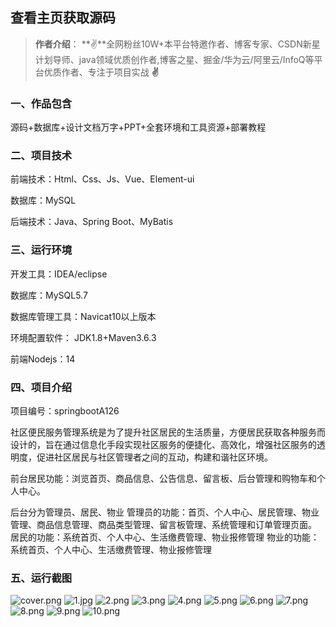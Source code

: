 
 
## 查看主页获取源码

> **作者介绍**： **✌**全网粉丝10W+本平台特邀作者、博客专家、CSDN新星计划导师、java领域优质创作者,博客之星、掘金/华为云/阿里云/InfoQ等平台优质作者、专注于项目实战 **✌**

  

### 一、作品包含

源码+数据库+设计文档万字+PPT+全套环境和工具资源+部署教程

### 二、项目技术

前端技术：Html、Css、Js、Vue、Element-ui

数据库：MySQL

后端技术：Java、Spring Boot、MyBatis

  

### 三、运行环境

开发工具：IDEA/eclipse

数据库：MySQL5.7

数据库管理工具：Navicat10以上版本

环境配置软件： JDK1.8+Maven3.6.3

前端Nodejs：14


### 四、项目介绍
项目编号：springbootA126

社区便民服务管理系统是为了提升社区居民的生活质量，方便居民获取各种服务而设计的，旨在通过信息化手段实现社区服务的便捷化、高效化，增强社区服务的透明度，促进社区居民与社区管理者之间的互动，构建和谐社区环境。

前台居民功能：浏览首页、商品信息、公告信息、留言板、后台管理和购物车和个人中心。

后台分为管理员、居民、物业
管理员的功能：首页、个人中心、居民管理、物业管理、商品信息管理、商品类型管理、留言板管理、系统管理和订单管理页面。
居民的功能：系统首页、个人中心、生活缴费管理、物业报修管理
物业的功能：系统首页、个人中心、生活缴费管理、物业报修管理

### 五、运行截图

![cover.png](./cover.png)
![1.jpg](./1.jpg)
![2.png](./2.png)
![3.png](./3.png)
![4.png](./4.png)
![5.png](./5.png)
![6.png](./6.png)
![7.png](./7.png)
![8.png](./8.png)
![9.png](./9.png)
![10.png](./10.png)




  
